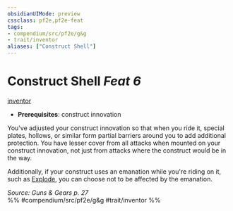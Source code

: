 ```yaml
---
obsidianUIMode: preview
cssclass: pf2e,pf2e-feat
tags:
- compendium/src/pf2e/g&g
- trait/inventor
aliases: ["Construct Shell"]
---
```

# Construct Shell  *Feat 6*  
[inventor](../../Rules/traits/inventor-g-g.md)  

- **Prerequisites**: construct innovation

You've adjusted your construct innovation so that when you ride it, special plates, hollows, or similar form partial barriers around you to add additional protection. You have lesser cover from all attacks when mounted on your construct innovation, not just from attacks where the construct would be in the way.

Additionally, if your construct uses an emanation while you're riding on it, such as [Explode](../../Rules/actions/explode-g-g.md), you can choose not to be affected by the emanation.

*Source: Guns & Gears p. 27*  
%% #compendium/src/pf2e/g&g #trait/inventor %%